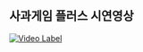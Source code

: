 <h2>사과게임 플러스 시연영상</h2>

[![Video Label](https://img.youtube.com/vi/Vo1rACp27gA/0.jpg)](https://youtu.be/Vo1rACp27gA)
